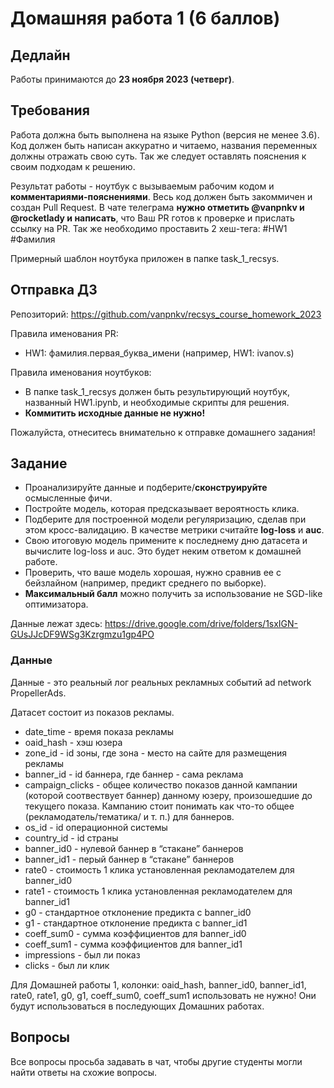 # Домашняя работа 1 (6 баллов)
## Дедлайн
Работы принимаются до **23 ноября 2023 (четверг)**.

## Требования
Работа должна быть выполнена на языке Python (версия не менее 3.6). Код должен быть написан аккуратно и читаемо, названия переменных должны отражать свою суть. Так же следует оставлять пояснения к своим подходам к решению.

Результат работы - ноутбук с вызываемым рабочим кодом и **комментариями-пояснениями**. Весь код должен быть закоммичен и создан Pull Request. В чате телеграма **нужно отметить @vanpnkv и @rocketlady и написать**, что Ваш PR готов к проверке и прислать ссылку на PR. Так же необходимо проставить 2 хеш-тега: #HW1 #Фамилия

Примерный шаблон ноутбука приложен в папке task_1_recsys.

## Отправка ДЗ
Репозиторий: https://github.com/vanpnkv/recsys_course_homework_2023

Правила именования PR:
- HW1: фамилия.первая_буква_имени (например, HW1: ivanov.s)

Правила именования ноутбуков: 
- В папке task_1_recsys должен быть результирующий ноутбук, названный HW1.ipynb, и необходимые скрипты для решения.
- **Коммитить исходные данные не нужно!**

Пожалуйста, отнеситесь внимательно к отправке домашнего задания!

## Задание
- Проанализируйте данные и подберите/**сконструируйте** осмысленные фичи. 
- Постройте модель, которая предсказывает вероятность клика.
- Подберите для построенной модели регуляризацию, сделав при этом кросс-валидацию. В качестве метрики считайте **log-loss** и **auc**.
- Свою итоговую модель примените к последнему дню датасета и вычислите log-loss и auc. Это будет неким ответом к домашней работе.
- Проверить, что ваше модель хорошая, нужно сравнив ее с бейзлайном (например, предикт среднего по выборке).
- **Максимальный балл** можно получить за использование не SGD-like оптимизатора.



Данные лежат здесь: https://drive.google.com/drive/folders/1sxIGN-GUsJJcDF9WSg3Kzrgmzu1gp4PO

### Данные
Данные - это реальный лог реальных рекламных событий ad network PropellerAds.

Датасет состоит из показов рекламы. 

- date_time - время показа рекламы
- oaid_hash - хэш юзера
- zone_id - id зоны, где зона - место на сайте для размещения рекламы
- banner_id - id баннера, где баннер - сама реклама
- campaign_clicks - общее количество показов данной кампании (которой соотвествует баннер) данному юзеру, произошедшие до текущего показа. Кампанию стоит понимать как что-то общее (рекламодатель/тематика/ и т. п.) для баннеров.
- os_id - id операционной системы
- country_id - id страны
- banner_id0 - нулевой баннер в “стакане” баннеров
- banner_id1 - перый баннер в “стакане” баннеров
- rate0 - стоимость 1 клика установленная рекламодателем для banner_id0
- rate1 - стоимость 1 клика установленная рекламодателем для banner_id1
- g0 - стандартное отклонение предикта с banner_id0
- g1 - стандартное отклонение предикта с banner_id1
- coeff_sum0 - сумма коэффициентов для banner_id0
- coeff_sum1 - сумма коэффициентов для banner_id1
- impressions - был ли показ
- clicks - был ли клик

Для Домашней работы 1, колонки: oaid_hash, banner_id0, banner_id1, rate0, rate1, g0, g1, coeff_sum0, coeff_sum1 использовать не нужно! Они будут использоваться в последующих Домашних работах.

## Вопросы
Все вопросы просьба задавать в чат, чтобы другие студенты могли найти ответы на схожие вопросы.
